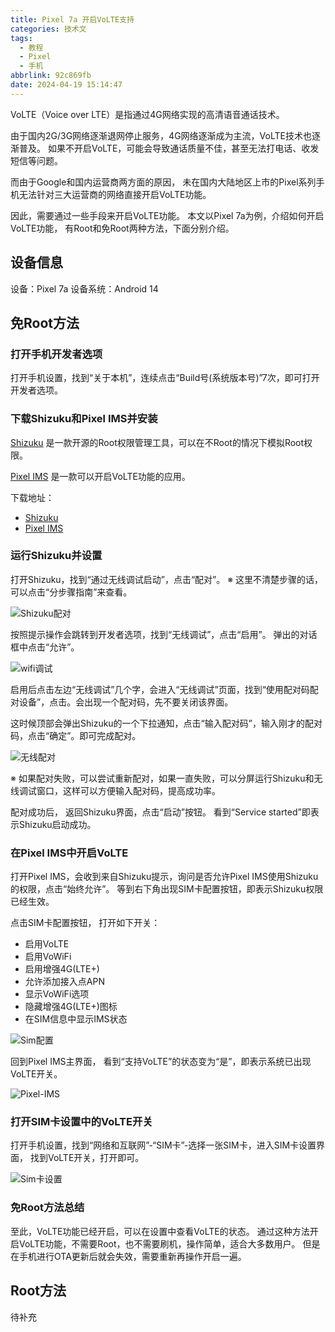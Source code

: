 ```yaml
---
title: Pixel 7a 开启VoLTE支持
categories: 技术文
tags:
  - 教程
  - Pixel
  - 手机
abbrlink: 92c869fb
date: 2024-04-19 15:14:47
---
```


VoLTE（Voice over LTE）是指通过4G网络实现的高清语音通话技术。

由于国内2G/3G网络逐渐退网停止服务，4G网络逐渐成为主流，VoLTE技术也逐渐普及。
如果不开启VoLTE，可能会导致通话质量不佳，甚至无法打电话、收发短信等问题。

而由于Google和国内运营商两方面的原因，
未在国内大陆地区上市的Pixel系列手机无法针对三大运营商的网络直接开启VoLTE功能。

因此，需要通过一些手段来开启VoLTE功能。
本文以Pixel 7a为例，介绍如何开启VoLTE功能，
有Root和免Root两种方法，下面分别介绍。

## 设备信息
设备：Pixel 7a
设备系统：Android 14

## 免Root方法

### 打开手机开发者选项

打开手机设置，找到“关于本机”，连续点击“Build号(系统版本号)”7次，即可打开开发者选项。

### 下载Shizuku和Pixel IMS并安装

[Shizuku](https://shizuku.rikka.app/) 是一款开源的Root权限管理工具，可以在不Root的情况下模拟Root权限。

[Pixel IMS](https://play.google.com/store/apps/details?id=dev.bluehouse.enablevolte) 是一款可以开启VoLTE功能的应用。

下载地址：
- [Shizuku](https://github.com/RikkaApps/Shizuku/releases)
- [Pixel IMS](https://github.com/kyujin-cho/pixel-volte-patch/releases)

### 运行Shizuku并设置

打开Shizuku，找到“通过无线调试启动”，点击“配对”。
※ 这里不清楚步骤的话，可以点击“分步骤指南”来查看。

![Shizuku配对](Shizuku配对.webp)

按照提示操作会跳转到开发者选项，找到“无线调试”，点击“启用”。
弹出的对话框中点击“允许”。

![wifi调试](wifi调试.webp)

启用后点击左边“无线调试”几个字，会进入“无线调试”页面，找到“使用配对码配对设备”，点击。会出现一个配对码，先不要关闭该界面。

这时候顶部会弹出Shizuku的一个下拉通知，点击“输入配对码”，输入刚才的配对码，点击“确定”。即可完成配对。

![无线配对](无线配对.webp)

※ 如果配对失败，可以尝试重新配对，如果一直失败，可以分屏运行Shizuku和无线调试窗口，这样可以方便输入配对码，提高成功率。

配对成功后，
返回Shizuku界面，点击“启动”按钮。
看到“Service started”即表示Shizuku启动成功。

### 在Pixel IMS中开启VoLTE

打开Pixel IMS，会收到来自Shizuku提示，询问是否允许Pixel IMS使用Shizuku的权限，点击“始终允许”。
等到右下角出现SIM卡配置按钮，即表示Shizuku权限已经生效。

点击SIM卡配置按钮，
打开如下开关：

- 启用VoLTE
- 启用VoWiFi
- 启用增强4G(LTE+)
- 允许添加接入点APN
- 显示VoWiFi选项
- 隐藏增强4G(LTE+)图标
- 在SIM信息中显示IMS状态

![Sim配置](Sim配置.webp)

回到Pixel IMS主界面，
看到“支持VoLTE”的状态变为“是”，即表示系统已出现VoLTE开关。

![Pixel-IMS](Pixel-IMS.webp)

### 打开SIM卡设置中的VoLTE开关

打开手机设置，找到“网络和互联网”-“SIM卡”-选择一张SIM卡，进入SIM卡设置界面，
找到VoLTE开关，打开即可。

![Sim卡设置](Sim卡设置.webp)

### 免Root方法总结

至此，VoLTE功能已经开启，可以在设置中查看VoLTE的状态。
通过这种方法开启VoLTE功能，不需要Root，也不需要刷机，操作简单，适合大多数用户。
但是在手机进行OTA更新后就会失效，需要重新再操作开启一遍。

## Root方法
待补充


